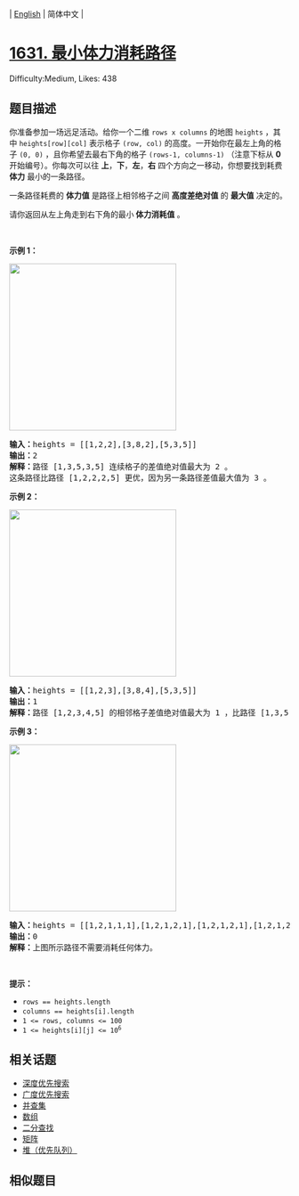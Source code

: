 
| [English](problem_en.md) | 简体中文 |

# [1631. 最小体力消耗路径](https://leetcode.cn/problems/path-with-minimum-effort/)
Difficulty:Medium, Likes: 438

## 题目描述

<p>你准备参加一场远足活动。给你一个二维 <code>rows x columns</code> 的地图 <code>heights</code> ，其中 <code>heights[row][col]</code> 表示格子 <code>(row, col)</code> 的高度。一开始你在最左上角的格子 <code>(0, 0)</code> ，且你希望去最右下角的格子 <code>(rows-1, columns-1)</code> （注意下标从 <strong>0</strong> 开始编号）。你每次可以往 <strong>上</strong>，<strong>下</strong>，<strong>左</strong>，<strong>右</strong> 四个方向之一移动，你想要找到耗费 <strong>体力</strong> 最小的一条路径。</p>

<p>一条路径耗费的 <strong>体力值</strong> 是路径上相邻格子之间 <strong>高度差绝对值</strong> 的 <strong>最大值</strong> 决定的。</p>

<p>请你返回从左上角走到右下角的最小<strong> 体力消耗值</strong> 。</p>

<p> </p>

<p><strong>示例 1：</strong></p>

<p><img alt="" src="https://assets.leetcode-cn.com/aliyun-lc-upload/uploads/2020/10/25/ex1.png" style="width: 300px; height: 300px;" /></p>

<pre>
<b>输入：</b>heights = [[1,2,2],[3,8,2],[5,3,5]]
<b>输出：</b>2
<b>解释：</b>路径 [1,3,5,3,5] 连续格子的差值绝对值最大为 2 。
这条路径比路径 [1,2,2,2,5] 更优，因为另一条路径差值最大值为 3 。
</pre>

<p><strong>示例 2：</strong></p>

<p><img alt="" src="https://assets.leetcode-cn.com/aliyun-lc-upload/uploads/2020/10/25/ex2.png" style="width: 300px; height: 300px;" /></p>

<pre>
<b>输入：</b>heights = [[1,2,3],[3,8,4],[5,3,5]]
<b>输出：</b>1
<b>解释：</b>路径 [1,2,3,4,5] 的相邻格子差值绝对值最大为 1 ，比路径 [1,3,5,3,5] 更优。
</pre>

<p><strong>示例 3：</strong></p>
<img alt="" src="https://assets.leetcode-cn.com/aliyun-lc-upload/uploads/2020/10/25/ex3.png" style="width: 300px; height: 300px;" />
<pre>
<b>输入：</b>heights = [[1,2,1,1,1],[1,2,1,2,1],[1,2,1,2,1],[1,2,1,2,1],[1,1,1,2,1]]
<b>输出：</b>0
<b>解释：</b>上图所示路径不需要消耗任何体力。
</pre>

<p> </p>

<p><strong>提示：</strong></p>

<ul>
	<li><code>rows == heights.length</code></li>
	<li><code>columns == heights[i].length</code></li>
	<li><code>1 <= rows, columns <= 100</code></li>
	<li><code>1 <= heights[i][j] <= 10<sup>6</sup></code></li>
</ul>


## 相关话题

- [深度优先搜索](https://leetcode.cn/tag/depth-first-search/)
- [广度优先搜索](https://leetcode.cn/tag/breadth-first-search/)
- [并查集](https://leetcode.cn/tag/union-find/)
- [数组](https://leetcode.cn/tag/array/)
- [二分查找](https://leetcode.cn/tag/binary-search/)
- [矩阵](https://leetcode.cn/tag/matrix/)
- [堆（优先队列）](https://leetcode.cn/tag/heap-priority-queue/)

## 相似题目

